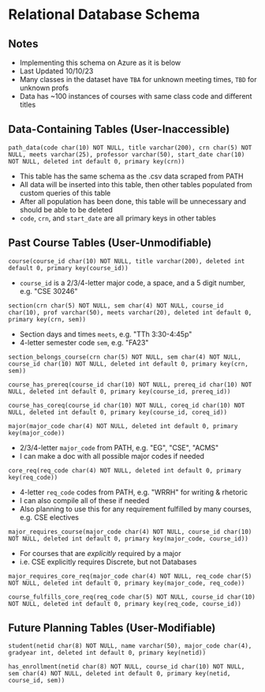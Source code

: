 # Relational Database Schema

## Notes
 - Implementing this schema on Azure as it is below
 - Last Updated 10/10/23
 - Many classes in the dataset have `TBA` for unknown meeting times, `TBD` for unknown profs
 - Data has ~100 instances of courses with same class code and different titles

## Data-Containing Tables (User-Inaccessible)
`path_data(code char(10) NOT NULL, title varchar(200), crn char(5) NOT NULL, meets varchar(25), professor varchar(50), start_date char(10) NOT NULL, deleted int default 0, primary key(crn))`
 - This table has the same schema as the .csv data scraped from PATH
 - All data will be inserted into this table, then other tables populated from custom queries of this table
 - After all population has been done, this table will be unnecessary and should be able to be deleted
 - `code`, `crn`, and `start_date` are all primary keys in other tables

## Past Course Tables (User-Unmodifiable)

`course(course_id char(10) NOT NULL, title varchar(200), deleted int default 0, primary key(course_id))`
 - `course_id` is a 2/3/4-letter major code, a space, and a 5 digit number, e.g. "CSE 30246"

`section(crn char(5) NOT NULL, sem char(4) NOT NULL, course_id char(10), prof varchar(50), meets varchar(20), deleted int default 0, primary key(crn, sem))`
 - Section days and times `meets`, e.g. "TTh 3:30-4:45p"
 - 4-letter semester code `sem`, e.g. "FA23"

`section_belongs_course(crn char(5) NOT NULL, sem char(4) NOT NULL, course_id char(10) NOT NULL, deleted int default 0, primary key(crn, sem))`

`course_has_prereq(course_id char(10) NOT NULL, prereq_id char(10) NOT NULL, deleted int default 0, primary key(course_id, prereq_id))`

`course_has_coreq(course_id char(10) NOT NULL, coreq_id char(10) NOT NULL, deleted int default 0, primary key(course_id, coreq_id))`

`major(major_code char(4) NOT NULL, deleted int default 0, primary key(major_code))`
 - 2/3/4-letter `major_code` from PATH, e.g. "EG", "CSE", "ACMS"
 - I can make a doc with all possible major codes if needed

`core_req(req_code char(4) NOT NULL, deleted int default 0, primary key(req_code))`
 - 4-letter `req_code` codes from PATH, e.g. "WRRH" for writing & rhetoric
 - I can also compile all of these if needed
 - Also planning to use this for any requirement fulfilled by many courses, e.g. CSE electives

`major_requires_course(major_code char(4) NOT NULL, course_id char(10) NOT NULL, deleted int default 0, primary key(major_code, course_id))`
 - For courses that are *explicitly* required by a major
 - i.e. CSE explicitly requires Discrete, but not Databases

`major_requires_core_req(major_code char(4) NOT NULL, req_code char(5) NOT NULL, deleted int default 0, primary key(major_code, req_code))`

`course_fulfills_core_req(req_code char(5) NOT NULL, course_id char(10) NOT NULL, deleted int default 0, primary key(req_code, course_id))`

## Future Planning Tables (User-Modifiable)

`student(netid char(8) NOT NULL, name varchar(50), major_code char(4), gradyear int, deleted int default 0, primary key(netid))`

`has_enrollment(netid char(8) NOT NULL, course_id char(10) NOT NULL, sem char(4) NOT NULL, deleted int default 0, primary key(netid, course_id, sem))`
